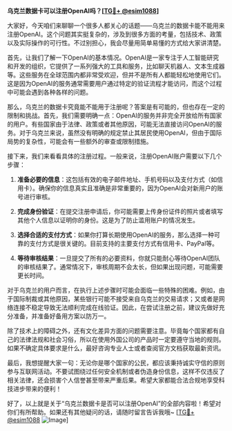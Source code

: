 **乌克兰数据卡可以注册OpenAI吗？[[TG💪+ @esim1088](https://t.me/s/esim1088)]**

大家好，今天咱们来聊聊一个很多人都关心的话题——乌克兰的数据卡能不能用来注册OpenAI。这个问题其实挺复杂的，涉及到很多方面的考量，包括技术、政策以及实际操作的可行性。不过别担心，我会尽量用简单易懂的方式给大家讲清楚。

首先，让我们了解一下OpenAI的基本情况。OpenAI是一家专注于人工智能研究和开发的组织，它提供了一系列强大的工具和服务，比如聊天机器人、文本生成器等。这些服务在全球范围内都非常受欢迎，但并不是所有人都能轻松地使用它们。这是因为OpenAI的服务通常需要用户通过特定的验证流程才能访问，而这个过程中可能会遇到各种各样的问题。

那么，乌克兰的数据卡究竟能不能用于注册呢？答案是有可能的，但也存在一定的限制和挑战。首先，我们需要明确一点：OpenAI的服务并非完全开放给所有国家的用户。有些国家由于法律、政策或者其他原因，可能无法直接访问OpenAI的服务。对于乌克兰来说，虽然没有明确的规定禁止其居民使用OpenAI，但由于国际局势的复杂性，可能会有一些额外的审查或限制措施。

接下来，我们来看看具体的注册过程。一般来说，注册OpenAI账户需要以下几个步骤：

1. **准备必要的信息**：这包括有效的电子邮件地址、手机号码以及支付方式（如信用卡）。确保你的信息真实且准确是非常重要的，因为OpenAI会对新用户的账号进行审核。

2. **完成身份验证**：在提交注册申请后，你可能需要上传身份证件的照片或者填写其他个人信息以证明你的身份。这是为了防止滥用账户的情况发生。

3. **选择合适的支付方式**：如果你打算长期使用OpenAI的服务，那么选择一种可靠的支付方式是很关键的。目前支持的主要支付方式有信用卡、PayPal等。

4. **等待审核结果**：一旦提交了所有的必要资料，你就只能耐心等待OpenAI团队的审核结果了。通常情况下，审核周期不会太长，但如果出现问题，可能需要更长时间。

对于乌克兰的用户而言，在执行上述步骤时可能会面临一些特殊的困难。例如，由于国际制裁或其他原因，某些银行可能不接受来自乌克兰的交易请求；又或者是网络连接不稳定导致无法顺利完成在线验证。因此，在尝试注册之前，建议先做好充分准备，并准备好备用方案以防万一。

除了技术上的障碍之外，还有文化差异方面的问题需要注意。毕竟每个国家都有自己的法律法规和社会习俗，所以在使用外国公司的产品时一定要遵守当地的规则。如果不确定具体要求是什么，最好咨询专业人士或者查阅官方文档获取最新资讯。

最后，我想提醒大家一句：无论你是哪个国家的公民，都应该秉持诚实守信的原则参与互联网活动。不要试图绕过任何安全机制或者伪造身份信息，这样不仅违反了相关法律，还会损害个人信誉甚至带来严重后果。希望大家都能合法合规地享受科技进步带来的便利！

好了，以上就是关于“乌克兰数据卡是否可以注册OpenAI”的全部内容啦！希望对你们有所帮助。如果还有其他疑问的话，请随时留言告诉我哦~ [[TG💪+ @esim1088](https://t.me/s/esim1088) ![Image](https://i.postimg.cc/4NQfJmqS/Snipaste-2025-05-13-00-14-12.png)]